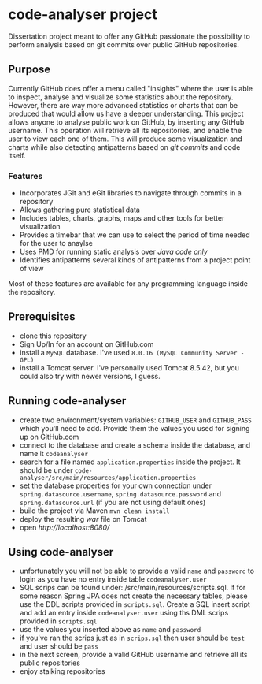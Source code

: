 # code-analyser project
Dissertation project meant to offer any GitHub passionate the possibility to perform analysis based on git commits over public GitHub repositories.

## Purpose
Currently GitHub does offer a menu called "insights" where the user is able to inspect, analyse and visualize some statistics about the
repository. However, there are way more advanced statistics or charts that can be produced that would allow us have a deeper
understanding.
This project allows anyone to analyse public work on GitHub, by inserting any GitHub username. This operation will retrieve all its 
repositories, and enable the user to view each one of them. This will produce some visualization and charts while also detecting antipatterns based
on *git commits* and code itself. 

### Features
- Incorporates JGit and eGit libraries to navigate through commits in a repository
- Allows gathering pure statistical data
- Includes tables, charts, graphs, maps and other tools for better visualization
- Provides a timebar that we can use to select the period of time needed for the user to anaylse
- Uses PMD for running static analysis over *Java code only*
- Identifies antipatterns several kinds of antipatterns from a project point of view

Most of these features are available for any programming language inside the repository.

## Prerequisites

- clone this repository
- Sign Up/In for an account on GitHub.com
- install a `MySQL` database. I've used `8.0.16 (MySQL Community Server - GPL)`
- install a Tomcat server. I've personally used Tomcat 8.5.42, but you could also try with newer versions, I guess.


## Running code-analyser

- create two environment/system variables: `GITHUB_USER` and `GITHUB_PASS` which you'll need to add. Provide them the values
you used for signing up on GitHub.com
- connect to the database and create a schema inside the database, and name it `codeanalyser`
- search for a file named `application.properties` inside the project. It should be under `code-analyser/src/main/resources/application.properties`
- set the database properties for your own connection under `spring.datasource.username`, `spring.datasource.password` and `spring.datasource.url`
(if you are not using default ones)
- build the project via Maven `mvn clean install`
- deploy the resulting *war* file on Tomcat
- open *http://localhost:8080/*

## Using code-analyser

- unfortunately you will not be able to provide a valid `name` and `password` to login as you have no entry inside table `codeanalyser.user`
- SQL scrips can be found under: <project-root>/src/main/resources/scripts.sql. If for some reason Spring JPA does not create the necessary tables,
 please use the DDL scripts provided in `scripts.sql`. Create a SQL insert script and add an entry inside `codeanalyser.user` using ths DML 
 scrips provided in `scripts.sql`
- use the values you inserted above as `name` and `password`
- if you've ran the scrips just as in `scrips.sql` then user should be `test` and user should be `pass`
- in the next screen, provide a valid GitHub username and retrieve all its public repositories
- enjoy stalking repositories


